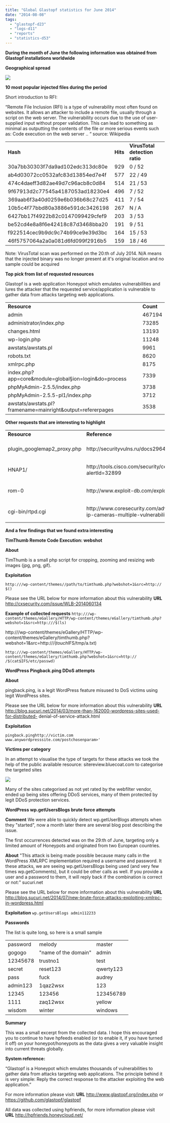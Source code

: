 ```yaml
---
title: "Global Glastopf statistics for June 2014"
date: "2014-08-08"
tags: 
  - "glastopf-d23"
  - "logs-d11"
  - "reports"
  - "statistics-d53"
---
```


**During the month of June the following information was obtained from Glastopf installations worldwide**

**Geographical spread**

![](images/drupal_image_1181.png)

**10 most popular injected files during the period**

Short introduction to RFI:

“Remote File Inclusion (RFI) is a type of vulnerability most often found on websites. It allows an attacker to include a remote file, usually through a script on the web server. The vulnerability occurs due to the use of user-supplied input without proper validation. This can lead to something as minimal as outputting the contents of the file or more serious events such as: Code execution on the web server .. “ source: Wikipedia

<table><tbody><tr><td><strong>Hash</strong></td><td><strong>Hits</strong></td><td><strong>VirusTotal detection ratio</strong></td></tr><tr><td>30a7bb30303f7da9ad102edc313dc80e</td><td>929</td><td>0 / 52</td></tr><tr><td>ab4d03072cc0532afc83d13854ed7e4f</td><td>577</td><td>22 / 49</td></tr><tr><td>474c4daeff3d82ae49d7c96acb8c0d84</td><td>514</td><td>21 / 53</td></tr><tr><td>9f67913d2c77545a4187053ad18230e4</td><td>496</td><td>7 / 52</td></tr><tr><td>369aab6f3a40d0259e6b036b68c27d25</td><td>411</td><td>7 / 54</td></tr><tr><td>10b5c4f77bbd80a3886e591dc3426198</td><td>267</td><td>N / A</td></tr><tr><td>6427bb17f4922b82c0147099429cfef9</td><td>203</td><td>3 / 53</td></tr><tr><td>be52cd4e8a8f6e42418c87d3468bba20</td><td>191</td><td>9 / 51</td></tr><tr><td>f922514cec9b9dc9c74b99ce9e39d3bc</td><td>164</td><td>15 / 53</td></tr><tr><td>46f5757064a2a0a081d6fd099f2916b5</td><td>159</td><td>18 / 46</td></tr></tbody></table>

Note: VirusTotal scan was performed on the 20:th of July 2014. N/A means that the injected binary was no longer present at it's original location and no sample could be acquired

**Top pick from list of requested resources**

Glastopf is a web application Honeypot which emulates vulnerabilities and lures the attacker that the requested service/application is vulnerable to gather data from attacks targeting web applications.

<table><tbody><tr><td><strong>Resource</strong></td><td><strong>Count</strong></td></tr><tr><td>admin</td><td>467194</td></tr><tr><td>administrator/index.php</td><td>73285</td></tr><tr><td>changes.html</td><td>13193</td></tr><tr><td>wp-login.php</td><td>11248</td></tr><tr><td>awstats/awstats.pl</td><td>9961</td></tr><tr><td>robots.txt</td><td>8620</td></tr><tr><td>xmlrpc.php</td><td>8175</td></tr><tr><td>index.php?app=core&amp;module=global§ion=login&amp;do=process</td><td>7339</td></tr><tr><td>phpMyAdmin-2.5.5/index.php</td><td>3738</td></tr><tr><td>phpMyAdmin-2.5.5-pl1/index.php</td><td>3712</td></tr><tr><td>awstats/awstats.pl?framename=mainright&amp;output=refererpages</td><td>3538</td></tr></tbody></table>

**Other requests that are interesting to highlight**

<table><tbody><tr><td><strong>Resource</strong></td><td><strong>Reference</strong></td><td><strong>CVE</strong></td></tr><tr><td>plugin_googlemap2_proxy.php</td><td>http://securityvulns.ru/docs29645.html</td><td>CVE-2013-4764</td></tr><tr><td>HNAP1/</td><td>http://tools.cisco.com/security/center/viewAlert.x?alertId=32899</td><td>CVE-2013-5122</td></tr><tr><td>rom-0</td><td>http://www.exploit-db.com/exploits/33803/</td><td>CVE-2014-4019</td></tr><tr><td>cgi-bin/rtpd.cgi</td><td>http://www.coresecurity.com/advisories/d-link-ip-cameras-multiple-vulnerabilities</td><td>CVE-2013-1599</td></tr></tbody></table>

**And a few findings that we found extra interesting**

**TimThumb Remote Code Execution: webshot**

**About**

TimThumb is a small php script for cropping, zooming and resizing web images (jpg, png, gif).

**Exploitation**

`http:///wp-content/themes//path/to/timthumb.php?webshot=1&src=http:// $()`

Please see the URL below for more information about this vulnerability **URL** http://cxsecurity.com/issue/WLB-2014060134

**Example of collected requests** `http:///wp-content/themes/eGallery/HTTP/wp-content/themes/eGallery/timthumb.php?webshot=1&src=http:///$(ls)`

http:///wp-content/themes/eGallery/HTTP/wp-content/themes/eGallery/timthumb.php?webshot=1&src=http:///$(touch$IFS/tmp/a.txt)

`http:///wp-content/themes/eGallery/HTTP/wp-content/themes/eGallery/timthumb.php?webshot=1&src=http:// /$(cat$IFS/etc/passwd)`

**WordPress Pingback.ping DDoS attempts**

**About**

pingback.ping, is a legit WordPress feature misused to DoS victims using legit WordPress sites.

Please see the URL below for more information about this vulnerability **URL** http://blog.sucuri.net/2014/03/more-than-162000-wordpress-sites-used-for-distributed- denial-of-service-attack.html

**Exploitation**

`pingback.pinghttp://victim.com www.anywordpresssite.com/postchosenparam>'`

**Victims per category**

In an attempt to visualise the type of targets for these attacks we took the help of the public available resource: sitereview.bluecoat.com to categorise the targeted sites

![](images/drupal_image_1182.png)

Many of the sites categorised as not yet rated by the webfilter vendor, ended up being sites offering DDoS services, many of them protected by legit DDoS protection services.

**WordPress wp.getUsersBlogs brute force attempts**

**Comment** We were able to quickly detect wp.getUserBlogs attempts when they "started", now a month later there are several blog post describing the issue.

The first occurrences detected was on the 29:th of June, targeting only a limited amount of Honeypots and originated from two European countries.

**About** "This attack is being made possible because many calls in the WordPress XMLRPC implementation required a username and password. It these attacks, we are seeing wp.getUsersBlogs being used (and very few times wp.getComments), but it could be other calls as well. If you provide a user and a password to them, it will reply back if the combination is correct or not:" sucuri.net

Please see the URL below for more information about this vulnerability **URL** http://blog.sucuri.net/2014/07/new-brute-force-attacks-exploiting-xmlrpc-in-wordpress.html

**Exploitation** `wp.getUsersBlogs admin112233`

**Passwords**

The list is quite long, so here is a small sample

<table><tbody><tr><td>password</td><td>melody</td><td>master</td></tr><tr><td>gogogo</td><td>"name of the domain"</td><td>admin</td></tr><tr><td>12345678</td><td>trustno1</td><td>test</td></tr><tr><td>secret</td><td>reset123</td><td>qwerty123</td></tr><tr><td>pass</td><td>fuck</td><td>audrey</td></tr><tr><td>admin123</td><td>1qaz2wsx</td><td>123</td></tr><tr><td>12345</td><td>123456</td><td>123456789</td></tr><tr><td>1111</td><td>zaq12wsx</td><td>yellow</td></tr><tr><td>wisdom</td><td>winter</td><td>windows</td></tr></tbody></table>

**Summary**

This was a small excerpt from the collected data. I hope this encouraged you to continue to have hpfeeds enabled (or to enable it, if you have turned it off) on your honeypot/honeypots as the data gives a very valuable insight into current threats globally.

**System reference:**

“Glastopf is a Honeypot which emulates thousands of vulnerabilities to gather data from attacks targeting web applications. The principle behind it is very simple: Reply the correct response to the attacker exploiting the web application.”

For more information please visit: **URL** http://www.glastopf.org/index.php or https://github.com/glastopf/glastopf

All data was collected using hpfriends, for more information please visit **URL** http://hpfriends.honeycloud.net/

